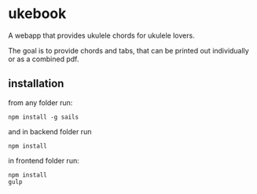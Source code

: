 # ukebook
A webapp that provides ukulele chords for ukulele lovers.  

The goal is to provide chords and tabs, that can be printed 
out individually or as a combined pdf.

## installation
from any folder run:

    npm install -g sails
    
and in backend folder run    
    
    npm install
    
in frontend folder run:

    npm install
    gulp
